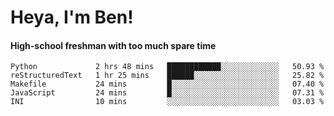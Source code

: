 # Heya, I'm Ben!
#### High-school freshman with too much spare time

<!--START_SECTION:waka-->
```text
Python             2 hrs 48 mins   ████████████░░░░░░░░░░░░░   50.93 % 
reStructuredText   1 hr 25 mins    ██████░░░░░░░░░░░░░░░░░░░   25.82 % 
Makefile           24 mins         █░░░░░░░░░░░░░░░░░░░░░░░░   07.40 % 
JavaScript         24 mins         █░░░░░░░░░░░░░░░░░░░░░░░░   07.31 % 
INI                10 mins         ░░░░░░░░░░░░░░░░░░░░░░░░░   03.03 %
```
<!--END_SECTION:waka-->
